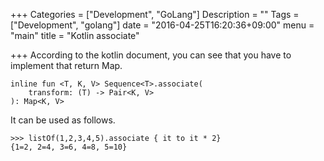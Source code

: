 +++
Categories = ["Development", "GoLang"]
Description = ""
Tags = ["Development", "golang"]
date = "2016-04-25T16:20:36+09:00"
menu = "main"
title = "Kotlin associate"

+++
According to the kotlin document, you can see that you have to
implement that return Map.
```
inline fun <T, K, V> Sequence<T>.associate(
    transform: (T) -> Pair<K, V>
): Map<K, V>
```

It can be used as follows.
```
>>> listOf(1,2,3,4,5).associate { it to it * 2}
{1=2, 2=4, 3=6, 4=8, 5=10}
```
